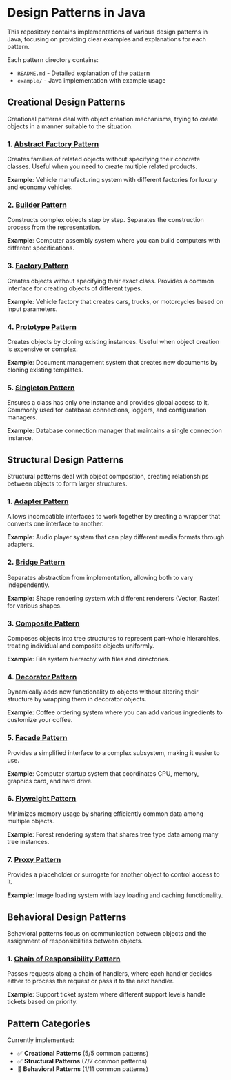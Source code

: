 # Design Patterns in Java

This repository contains implementations of various design patterns in Java, focusing on providing clear examples and explanations for each pattern.


Each pattern directory contains:
- `README.md` - Detailed explanation of the pattern
- `example/` - Java implementation with example usage

## Creational Design Patterns

Creational patterns deal with object creation mechanisms, trying to create objects in a manner suitable to the situation.

### 1. [Abstract Factory Pattern](src/creational_design_patterns/abstract_factory_pattern/README.md)
Creates families of related objects without specifying their concrete classes. Useful when you need to create multiple related products.

**Example**: Vehicle manufacturing system with different factories for luxury and economy vehicles.

### 2. [Builder Pattern](src/creational_design_patterns/builder_pattern/README.md)
Constructs complex objects step by step. Separates the construction process from the representation.

**Example**: Computer assembly system where you can build computers with different specifications.

### 3. [Factory Pattern](src/creational_design_patterns/factory_pattern/README.md)
Creates objects without specifying their exact class. Provides a common interface for creating objects of different types.

**Example**: Vehicle factory that creates cars, trucks, or motorcycles based on input parameters.

### 4. [Prototype Pattern](src/creational_design_patterns/prototype_pattern/README.md)
Creates objects by cloning existing instances. Useful when object creation is expensive or complex.

**Example**: Document management system that creates new documents by cloning existing templates.

### 5. [Singleton Pattern](src/creational_design_patterns/singleton_pattern/README.md)
Ensures a class has only one instance and provides global access to it. Commonly used for database connections, loggers, and configuration managers.

**Example**: Database connection manager that maintains a single connection instance.

## Structural Design Patterns

Structural patterns deal with object composition, creating relationships between objects to form larger structures.

### 1. [Adapter Pattern](src/structural_design_patterns/adapter_pattern/README.md)
Allows incompatible interfaces to work together by creating a wrapper that converts one interface to another.

**Example**: Audio player system that can play different media formats through adapters.

### 2. [Bridge Pattern](src/structural_design_patterns/bridge_pattern/README.md)
Separates abstraction from implementation, allowing both to vary independently.

**Example**: Shape rendering system with different renderers (Vector, Raster) for various shapes.

### 3. [Composite Pattern](src/structural_design_patterns/composite_pattern/README.md)
Composes objects into tree structures to represent part-whole hierarchies, treating individual and composite objects uniformly.

**Example**: File system hierarchy with files and directories.

### 4. [Decorator Pattern](src/structural_design_patterns/decorator_pattern/README.md)
Dynamically adds new functionality to objects without altering their structure by wrapping them in decorator objects.

**Example**: Coffee ordering system where you can add various ingredients to customize your coffee.

### 5. [Facade Pattern](src/structural_design_patterns/facade_pattern/README.md)
Provides a simplified interface to a complex subsystem, making it easier to use.

**Example**: Computer startup system that coordinates CPU, memory, graphics card, and hard drive.

### 6. [Flyweight Pattern](src/structural_design_patterns/flyweight_pattern/README.md)
Minimizes memory usage by sharing efficiently common data among multiple objects.

**Example**: Forest rendering system that shares tree type data among many tree instances.

### 7. [Proxy Pattern](src/structural_design_patterns/proxy_pattern/README.md)
Provides a placeholder or surrogate for another object to control access to it.

**Example**: Image loading system with lazy loading and caching functionality.

## Behavioral Design Patterns

Behavioral patterns focus on communication between objects and the assignment of responsibilities between objects.

### 1. [Chain of Responsibility Pattern](src/behavioral_design_patterns/chain_of_responsibility_pattern/README.md)
Passes requests along a chain of handlers, where each handler decides either to process the request or pass it to the next handler.

**Example**: Support ticket system where different support levels handle tickets based on priority.


## Pattern Categories

Currently implemented:
- ✅ **Creational Patterns** (5/5 common patterns)
- ✅ **Structural Patterns** (7/7 common patterns)
- 🚧 **Behavioral Patterns** (1/11 common patterns)